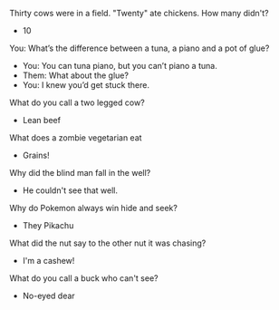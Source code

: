 Thirty cows were in a field. "Twenty" ate chickens. How many didn't? 
- 10

You: What’s the difference between a tuna, a piano and a pot of glue?
- You: You can tuna piano, but you can’t piano a tuna.
- Them: What about the glue?
- You: I knew you’d get stuck there.

What do you call a two legged cow? 
- Lean beef

What does a zombie vegetarian eat
- Grains!

Why did the blind man fall in the well?
- He couldn't see that well.

Why do Pokemon always win hide and seek? 
- They Pikachu

What did the nut say to the other nut it was chasing?
- I'm a cashew!

What do you call a buck who can't see?
- No-eyed dear

